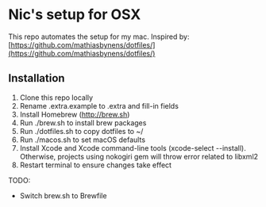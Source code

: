 # Nic's setup for OSX

This repo automates the setup for my mac. Inspired by: [https://github.com/mathiasbynens/dotfiles/](https://github.com/mathiasbynens/dotfiles/)

## Installation

1. Clone this repo locally 
2. Rename .extra.example to .extra and fill-in fields
3. Install Homebrew (http://brew.sh)
4. Run ./brew.sh to install brew packages
5. Run ./dotfiles.sh to copy dotfiles to ~/
6. Run ./macos.sh to set macOS defaults
7. Install Xcode and Xcode command-line tools (xcode-select --install). Otherwise, projects using nokogiri gem will throw error related to libxml2
8. Restart terminal to ensure changes take effect


TODO:

* Switch brew.sh to Brewfile